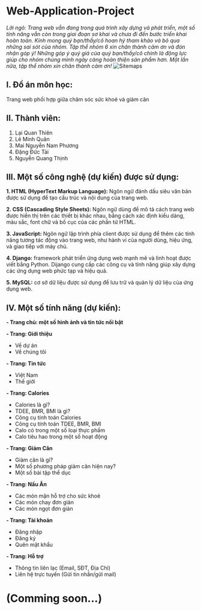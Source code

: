 # Web-Application-Project

_Lời ngỏ: Trang web vẫn đang trong quá trình xây dựng và phát triển, một số tính năng vẫn còn trong giai đoạn sơ khai và chưa đi đến bước triển khai hoàn toàn. Kính mong quý bạn/thầy/cô hoan hỷ tham khảo và bỏ qua những sai sót của nhóm. Tập thể nhóm 6 xin chân thành cảm ơn và đón nhận góp ý! Những góp ý quý giá của quý bạn/thầy/cô chính là động lực giúp cho nhóm chúng mình ngày càng hoàn thiện sản phẩm hơn. Một lần nữa, tập thể nhóm xin chân thành cảm ơn!_
![Sitemaps](https://github.com/WanThinnn/Web-Application-Project/assets/89849825/2d8f2516-5f3b-4e60-80ba-a2c2c3bfc753)
## I. Đồ án môn học:
Trang web phối hợp giữa chăm sóc sức khoẻ và giảm cân

## II. Thành viên:
1. Lại Quan Thiên
2. Lê Minh Quân
3. Mai Nguyễn Nam Phương
4. Đặng Đức Tài
5. Nguyễn Quang Thịnh

## III. Một số công nghệ (dự kiến) được sử dụng:
**1. HTML (HyperText Markup Language):** Ngôn ngữ đánh dấu siêu văn bản được sử dụng để tạo cấu trúc và nội dung của trang web.

**2. CSS (Cascading Style Sheets):** Ngôn ngữ dùng để mô tả cách trang web được hiển thị trên các thiết bị khác nhau, bằng cách xác định kiểu dáng, màu sắc, font chữ và bố cục của các phần tử HTML.

**3. JavaScript:** Ngôn ngữ lập trình phía client được sử dụng để thêm các tính năng tương tác động vào trang web, như hành vi của người dùng, hiệu ứng, và giao tiếp với máy chủ.

**4. Django:** framework phát triển ứng dụng web mạnh mẽ và linh hoạt được viết bằng Python. Dijango cung cấp các công cụ và tính năng giúp xây dựng các ứng dụng web phức tạp và hiệu quả.

**5. MySQL:** cơ sở dữ liệu được sử dụng để lưu trữ và quản lý dữ liệu của ứng dụng web.

## IV. Một số tính năng (dự kiến):

**- Trang chủ: một số hình ảnh và tin tức nổi bật**

**- Trang: Giới thiệu**
+ Về dự án
+ Về chúng tôi

**- Trang: Tin tức**
+ Việt Nam
+ Thế giới
  
**- Trang: Calories**
+ Calories là gì?
+ TDEE, BMR, BMI là gì? 
+ Công cụ tính toán Calories
+ Công cụ tính toán TDEE, BMR, BMI
+ Calo có trong một số loại thực phẩm
+ Calo tiêu hao trong một số hoạt động

**- Trang: Giảm Cân**
+ Giảm cân là gì?
+ Một số phương pháp giảm cân hiện nay?
+ Một số bài tập thể dục

**- Trang: Nấu Ăn**
+ Các món mặn hỗ trợ cho sức khoẻ
+ Các món chay đơn giản
+ Các món ngọt đơn giản

**- Trang: Tài khoản**
+ Đăng nhập
+ Đăng ký
+ Quên mật khẩu

**- Trang: Hỗ trợ**
+ Thông tin liên lạc (Email, SĐT, Địa Chỉ)
+ Liên hệ trực tuyến (Gửi tin nhắn/gửi mail)

# (Comming soon...)

